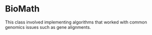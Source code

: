 # BioMath
This class involved implementing algorithms that worked with common genomics issues such as gene alignments. 
